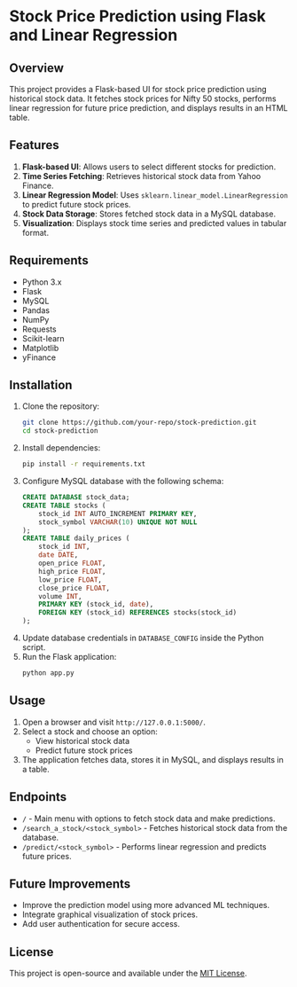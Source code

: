 # Stock Price Prediction using Flask and Linear Regression

## Overview
This project provides a Flask-based UI for stock price prediction using historical stock data. It fetches stock prices for Nifty 50 stocks, performs linear regression for future price prediction, and displays results in an HTML table.

## Features
1. **Flask-based UI**: Allows users to select different stocks for prediction.
2. **Time Series Fetching**: Retrieves historical stock data from Yahoo Finance.
3. **Linear Regression Model**: Uses `sklearn.linear_model.LinearRegression` to predict future stock prices.
4. **Stock Data Storage**: Stores fetched stock data in a MySQL database.
5. **Visualization**: Displays stock time series and predicted values in tabular format.

## Requirements
- Python 3.x
- Flask
- MySQL
- Pandas
- NumPy
- Requests
- Scikit-learn
- Matplotlib
- yFinance

## Installation
1. Clone the repository:
   ```sh
   git clone https://github.com/your-repo/stock-prediction.git
   cd stock-prediction
   ```
2. Install dependencies:
   ```sh
   pip install -r requirements.txt
   ```
3. Configure MySQL database with the following schema:
   ```sql
   CREATE DATABASE stock_data;
   CREATE TABLE stocks (
       stock_id INT AUTO_INCREMENT PRIMARY KEY,
       stock_symbol VARCHAR(10) UNIQUE NOT NULL
   );
   CREATE TABLE daily_prices (
       stock_id INT,
       date DATE,
       open_price FLOAT,
       high_price FLOAT,
       low_price FLOAT,
       close_price FLOAT,
       volume INT,
       PRIMARY KEY (stock_id, date),
       FOREIGN KEY (stock_id) REFERENCES stocks(stock_id)
   );
   ```
4. Update database credentials in `DATABASE_CONFIG` inside the Python script.
5. Run the Flask application:
   ```sh
   python app.py
   ```

## Usage
1. Open a browser and visit `http://127.0.0.1:5000/`.
2. Select a stock and choose an option:
   - View historical stock data
   - Predict future stock prices
3. The application fetches data, stores it in MySQL, and displays results in a table.

## Endpoints
- `/` - Main menu with options to fetch stock data and make predictions.
- `/search_a_stock/<stock_symbol>` - Fetches historical stock data from the database.
- `/predict/<stock_symbol>` - Performs linear regression and predicts future prices.

## Future Improvements
- Improve the prediction model using more advanced ML techniques.
- Integrate graphical visualization of stock prices.
- Add user authentication for secure access.

## License
This project is open-source and available under the [MIT License](LICENSE).

